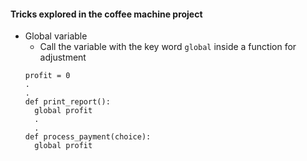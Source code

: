 #### Tricks explored in the coffee machine project

- Global variable
  - Call the variable with the key word `global` inside a function for adjustment
  ```
  profit = 0
  .
  .
  def print_report():
    global profit
    .
    .
  def process_payment(choice):
    global profit
  ```
